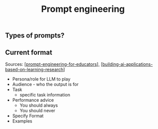 ﻿---
title: Prompt engineering
---

## Types of prompts?


## Current format

Sources: [[prompt-engineering-for-educators]], [[building-ai-applications-based-on-learning-research]]

- Persona/role for LLM to play 
- Audience - who the output is for
- Task 
  - specific task information
- Performance advice 
  - You should always 
  - You should never
- Specify Format
- Examples




[//begin]: # "Autogenerated link references for markdown compatibility"
[prompt-engineering-for-educators]: prompt-engineering-for-educators "prompt-engineering-for-educators"
[building-ai-applications-based-on-learning-research]: building-ai-applications-based-on-learning-research "Building AI applications based on learning research"
[//end]: # "Autogenerated link references"